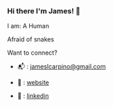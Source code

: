 ### Hi there I'm James! :wave:

I am:
A Human

Afraid of snakes

Want to connect?

  - :mailbox_with_mail: : [jameslcarpino@gmail.com](https://jameslcarpino@gmail.com)
  
  - :round_pushpin: : [website](https://www.jameslcarpino.com)
  
  - :link: : [linkedin](https://www.linkedin.com/in/jameslcarpino) 



